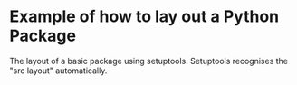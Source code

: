 # Example of how to lay out a Python Package

The layout of a basic package using setuptools. Setuptools recognises the "src layout" automatically.
